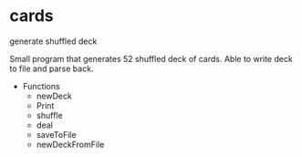 # cards
generate shuffled deck

Small program that generates 52 shuffled deck of cards. Able to write deck to file and parse back.

- Functions
  - newDeck
  - Print
  - shuffle
  - deal
  - saveToFile
  - newDeckFromFile
